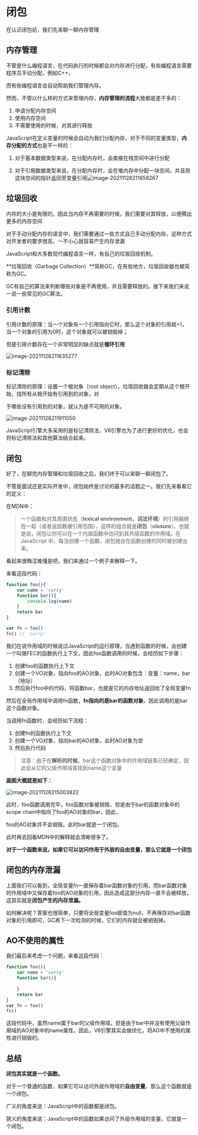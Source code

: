 # 闭包

在认识闭包前，我们先来聊一聊内存管理

## 内存管理

不管是什么编程语言，在代码执行的时候都会对内存进行分配，有些编程语言需要程序员手动分配，例如C++，

而有些编程语言会自动帮助我们管理内存。

然而，不管以什么样的方式来管理内存，**内存管理的流程**大致都是差不多的：

1. 申请分配内存空间
2. 使用内存空间
3. 不需要使用的时候，对其进行释放

JavaScript在定义变量的时候会自动为我们分配内存，对于不同的变量类型，**内存分配的方式**也是不一样的：

1. 对于基本数据类型来说，在分配内存时，会直接在栈空间中进行分配

2. 对于引用数据类型来说，在分配内存时，会在堆内存中分配一块空间，并且将这块空间的指针返回至变量引用![image-20211128211658267](https://codertzm.oss-cn-chengdu.aliyuncs.com/image-20211128211658267.png)

   

## 垃圾回收

内存的大小是有限的，因此当内存不再需要的时候，我们需要对其释放，以便腾出更多的内存空间

对于手动分配内存的语言中，我们需要通过一些方式自己手动分配内存，这种方式对开发者的要求很高，一不小心就容易产生内存泄漏

JavaScript和大多数现代编程语言一样，有自己的垃圾回收机制。

**垃圾回收（Garbage Collection）**简称GC，在有些地方，垃圾回收器也被简称为GC。

GC有自己的算法来判断哪些对象是不再使用，并且需要释放的。接下来我们来说一说一些常见的GC算法。

### 引用计数

引用计数的原理：当一个对象有一个引用指向它时，那么这个对象的引用就+1，当一个对象的引用为0时，这个对象就可以被销毁掉；

但是引用计数存在一个非常明显的缺点就是**循环引用**

![image-20211128211635277](https://codertzm.oss-cn-chengdu.aliyuncs.com/image-20211128211635277.png)

### 标记清除

标记清除的原理：设置一个根对象（root object），垃圾回收器会定期从这个根开始，找所有从根开始有引用到的对象，对

于哪些没有引用到的对象，就认为是不可用的对象。

![image-20211128211911050](https://codertzm.oss-cn-chengdu.aliyuncs.com/image-20211128211911050.png)

JavaScript引擎大多采用的是标记清除法，V8引擎也为了进行更好的优化，也会将标记清除法和其他算法结合起来。

## 闭包

好了，在聊完内存管理和垃圾回收之后，我们终于可以来聊一聊闭包了。

不管是面试还是实际开发中，闭包始终是讨论的最多的话题之一。我们先来看看它的定义：

在MDN中：

> 一个函数和对其周围状态（**lexical environment，词法环境**）的引用捆绑在一起（或者说函数被引用包围），这样的组合就是**闭包**（**closure**）。也就是说，闭包让你可以在一个内层函数中访问到其外层函数的作用域。在 JavaScript 中，每当创建一个函数，闭包就会在函数创建的同时被创建出来。

看起来很晦涩难懂是吧，我们来通过一个例子来解释一下。

来看这段代码：

```js
function foo(){
    var name = 'curry'
    function bar(){
        console.log(name)
    }
    return bar
}

var fn = foo()
fn() // 'curry'
```

我们在说作用域的时候说过JavaScript的运行原理，当遇到函数的时候，会创建一个叫做FEC的函数执行上下文，因此foo函数调用的时候，会经历如下步骤：

1. 创建foo的函数执行上下文
2. 创建一个VO对象，指向foo的AO对象，此时AO对象包含：变量：name，bar（地址）
3. 然后执行foo中的代码，将函数bar，也就是它的内存地址返回给了全局变量fn

然后在全局作用域中调用fn函数，**fn指向的是bar的函数对象**，因此调用的是bar这个函数对象。

当调用fn函数时，会经历如下流程：

1. 创建fn的函数执行上下文
2. 创建一个VO对象，指向bar的AO对象，此时AO对象为空
3. 然后执行代码

> 注意：由于在**解析的时候**，bar这个函数对象中的作用域链条已经确定，因此会从它的父级作用域查找到name这个变量

**画图大概就是如下：**

![image-20211128215003822](https://codertzm.oss-cn-chengdu.aliyuncs.com/image-20211128215003822.png)

此时，foo函数调用完毕，foo函数对象被销毁，但是由于bar的函数对象中的scope chain中指向了foo的AO对象的bar，因此，

foo的AO对象并不会销毁。此时bar就是一个闭包。

此时再去回看MDN中的解释就会清晰很多了。

**对于一个函数来说，如果它可以访问作用于外层的自由变量，那么它就是一个闭包**

## 闭包的内存泄漏

 上面我们可以看到，全局变量fn一直保存着bar函数对象的引用，而bar函数对象的作用域中又保存着foo的AO对象的引用，因此造成这部分内存一直不会被释放，这其实就是**闭包产生的内存泄漏。**

如何解决呢？答案也很简单，只要将全局变量foo赋值为null，不再保存对bar函数对象的引用即可，GC再下一次检测的时候，它们的内存就会被销毁掉。

## AO不使用的属性

我们最后来考虑一个问题，来看这段代码：

```js
function foo(){
    var name = 'curry'
    function bar(){
        
    }
    return bar
}
var fn = foo()
fn()
```

这段代码中，虽然name属于bar的父级作用域，但是由于bar中并没有使用父级作用域的AO对象中的name属性，因此，V8引擎其实会做优化，将AO中不使用的属性进行销毁的。

## 总结

**闭包其实就是一个函数。**

对于一个普通的函数，如果它可以访问外层作用域的**自由变量**，那么这个函数就是一个闭包。

 广义的角度来说：JavaScript中的函数都是闭包。

 狭义的角度来说：JavaScript中的函数如果访问了外层作用域的变量，它就是一个闭包。

